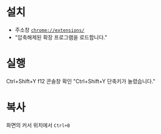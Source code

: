 # 설치

* 주소창 [`chrome://extensions/`](chrome://extensions/)  
* "압축해제된 확장 프로그램을 로드합니다."

# 실행

Ctrl+Shift+Y
f12 콘솔창 확인
"Ctrl+Shift+Y 단축키가 눌렸습니다."

# 복사

화면의 커서 위치에서 `Ctrl+B`

